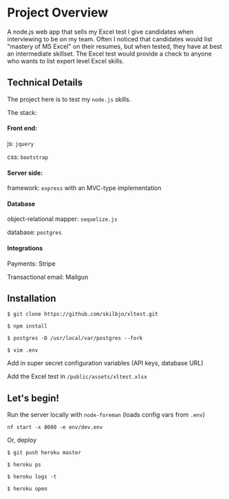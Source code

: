 # Project Overview

A node.js web app that sells my Excel test I give candidates when interviewing to be on my team. Often I noticed that candidates would list "mastery of MS Excel" on their resumes, but when tested, they have at best an intermediate skillset. The Excel test would provide a check to anyone who wants to list expert level Excel skills.

## Technical Details

The project here is to test my `node.js` skills.

The stack:

#### Front end:
js: `jquery`

css: `bootstrap`

#### Server side:
framework: `express` with an MVC-type implementation


#### Database
object-relational mapper: `sequelize.js`

database: `postgres`

#### Integrations
Payments: Stripe

Transactional email: Mailgun

## Installation

	$ git clone https://github.com/skilbjo/xltest.git

	$ npm install

	$ postgres -D /usr/local/var/postgres --fork

	$ vim .env

Add in super secret configuration variables (API keys, database URL)

Add the Excel test in `/public/assets/xltest.xlsx`


## Let's begin!
Run the server locally with `node-foreman` (loads config vars from `.env`)

	nf start -x 8080 -e env/dev.env

Or, deploy

	$ git push heroku master

	$ heroku ps

	$ heroku logs -t

	$ heroku open


